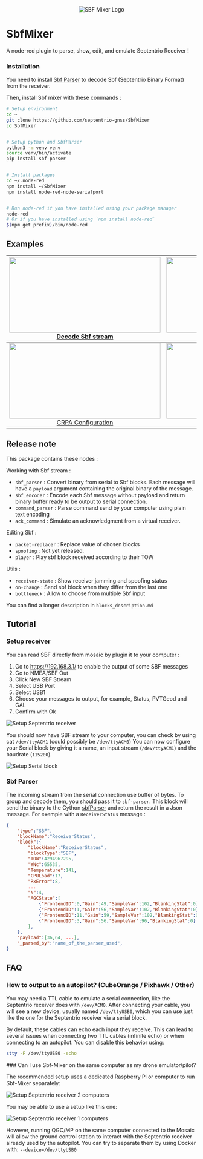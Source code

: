 <div align="center">
  <img src="sbf_mixer_white.png" alt="SBF Mixer Logo">
</div>

# SbfMixer


A node-red plugin to parse, show, edit, and emulate Septentrio Receiver !

### Installation

You need to install [Sbf Parser](https://github.com/septentrio-gnss/SbfParser) to decode Sbf (Septentrio Binary Format) from the receiver.

Then, install Sbf mixer with these commands :
```bash
# Setup environment
cd ~
git clone https://github.com/septentrio-gnss/SbfMixer
cd SbfMixer


# Setup python and SbfParser
python3 -m venv venv
source venv/bin/activate
pip install sbf-parser


# Install packages
cd ~/.node-red
npm install ~/SbfMixer
npm install node-red-node-serialport


# Run node-red if you have installed using your package manager
node-red
# Or if you have installed using `npm install node-red`
$(npm get prefix)/bin/node-red
```


## Examples

| <div align="center"><img src="examples/read_stream.png" width="400" height="200"><br>[Decode Sbf stream](examples/read_stream.json)</div> | <div align="center"><img src="examples/ack_and_send_commands.png" width="400" height="200"><br>[Send and ack commands](examples/ack_and_send_commands.json)</div> |
| -------- | ------- |
| <div align="center"><img src="examples/CRPA.png" width="400" height="200"><br>[CRPA Configuration](examples/CRPA.json)</div> | <div align="center"><img src="examples/edit_sbf.png" width="400" height="200"><br>[Edit Sbf](examples/edit_sbf.json)</div> |


## Release note
This package contains these nodes :

Working with Sbf stream :
- `sbf_parser` : Convert binary from serial to Sbf blocks. Each message will have a `payload` argument containing the original binary of the message.
- `sbf_encoder` :  Encode each Sbf message without payload and return binary buffer ready to be output to serial connection.
- `command_parser` : Parse command send by your computer using plain text encoding
- `ack_command` : Simulate an acknowledgment from a virtual receiver.

Editing Sbf :
- `packet-replacer` : Replace value of chosen blocks
- `spoofing` : Not yet released.
- `player` : Play sbf block received according to their TOW

Utils :
- `receiver-state` : Show receiver jamming and spoofing status
- `on-change` : Send sbf block when they differ from the last one
- `bottleneck` : Allow to choose from multiple Sbf input 

You can find a longer description in `blocks_description.md`

## Tutorial
### Setup receiver

You can read SBF directly from mosaic by plugin it to your computer :
1) Go to https://192.168.3.1/ to enable the output of some SBF messages
2) Go to NMEA/SBF Out
3) Click New SBF Stream
4) Select USB Port
5) Select USB1
6) Choose your messages to output, for example, Status, PVTGeod and GAL
7) Confirm with Ok

![Setup Septentrio receiver](examples/receiver_output_sbf.png)

You should now have SBF stream to your computer, you can check by using cat `/dev/ttyACM1` (could possibly be `/dev/ttyACM0`)
You can now configure your Serial block by giving it a name, an input stream (`/dev/ttyACM1`) and the baudrate (`115200`).

![Setup Serial block](examples/configure_serial.png)

### Sbf Parser
The incoming stream from the serial connection use buffer of bytes. To group and decode them, you should pass it to `sbf-parser`.
This block will send the binary to the Cython [sbfParser](https://github.com/MJeanneRose/sbfParser) and return the result in a Json message. For exemple with a `ReceiverStatus` message :

```json
{
    "type":"SBF",
    "blockName":"ReceiverStatus",
    "block":{
        "blockName":"ReceiverStatus",
        "blockType":"SBF",
        "TOW":4294967295,
        "WNc":65535,
        "Temperature":141,
        "CPULoad":17,
        "RxError":8,
        ...
        "N":4,
        "AGCState":[
            {"FrontendID":0,"Gain":49,"SampleVar":102,"BlankingStat":0},
            {"FrontendID":1,"Gain":56,"SampleVar":102,"BlankingStat":0},
            {"FrontendID":11,"Gain":59,"SampleVar":102,"BlankingStat":0},
            {"FrontendID":3,"Gain":56,"SampleVar":96,"BlankingStat":0}
        ],
    },
    "payload":[36,64, ...],
    "_parsed_by":"name_of_the_parser_used",
}
```

## FAQ
### How to output to an autopilot? (CubeOrange / Pixhawk / Other)

You may need a TTL cable to emulate a serial connection, like the Septentrio receiver does with `/dev/ACM0`.
After connecting your cable, you will see a new device, usually named `/dev/ttyUSB0`, which you can use just like the one for the Septentrio receiver via a serial block.

By default, these cables can echo each input they receive. This can lead to several issues when connecting two TTL cables (infinite echo) or when connecting to an autopilot.
You can disable this behavior using:

```bash
stty -F /dev/ttyUSB0 -echo
```

### Can I use Sbf-Mixer on the same computer as my drone emulator/pilot?

The recommended setup uses a dedicated Raspberry Pi or computer to run Sbf-Mixer separately:

![Setup Septentrio receiver 2 computers](examples/setup1.png)

You may be able to use a setup like this one:

![Setup Septentrio receiver 1 computers](examples/setup2.png)

However, running QGC/MP on the same computer connected to the Mosaic will allow the ground control station to interact with the Septentrio receiver already used by the autopilot.
You can try to separate them by using Docker with: `--device=/dev/ttyUSB0`





